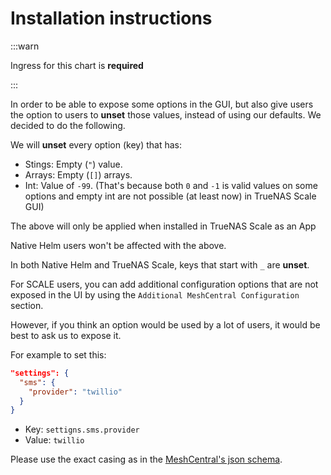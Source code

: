 # Installation instructions

:::warn

Ingress for this chart is **required**

:::

In order to be able to expose some options in the GUI,
but also give users the option to users to **unset** those values,
instead of using our defaults. We decided to do the following.

We will **unset** every option (key) that has:

- Stings: Empty (`"`) value.
- Arrays: Empty (`[]`) arrays.
- Int: Value of `-99`.
  (That's because both `0` and `-1` is valid values on some options
  and empty int are not possible (at least now) in TrueNAS Scale GUI)

The above will only be applied when installed in TrueNAS Scale as an App

Native Helm users won't be affected with the above.

In both Native Helm and TrueNAS Scale, keys that start with `_` are **unset**.

For SCALE users, you can add additional configuration options that are not exposed in the UI
by using the `Additional MeshCentral Configuration` section.

However, if you think an option would be used by a lot of users, it would be best to ask us to expose it.

For example to set this:

```json
"settings": {
  "sms": {
    "provider": "twillio"
  }
}
```

- Key: `settigns.sms.provider`
- Value: `twillio`

Please use the exact casing as in the [MeshCentral's json schema](https://github.com/Ylianst/MeshCentral/blob/master/meshcentral-config-schema.json).
